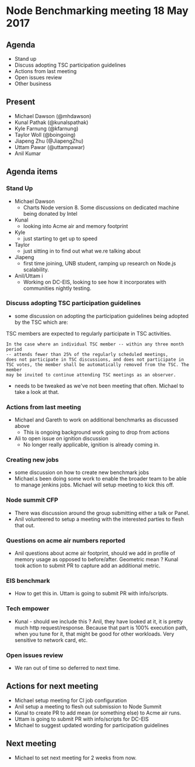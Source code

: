 # Node Benchmarking meeting 18 May 2017

## Agenda

* Stand up
* Discuss adopting TSC participation guidelines
* Actions from last meeting
* Open issues review
* Other business

## Present

* Michael Dawson (@mhdawson)
* Kunal Pathak (@kunalspathak)
* Kyle Farnung (@kfarnung)
* Taylor Woll (@boingoing)
* Jiapeng Zhu (@JiapengZhu)
* Uttam Pawar (@uttampawar)
* Anil Kumar 

## Agenda items
### Stand Up

* Michael Dawson
  * Charts Node version 8.  Some discussions on dedicated machine
    being donated by Intel
* Kunal
  * looking into Acme air and memory footprint 
* Kyle 
  * just starting to get up to speed
* Taylor
  * just sitting in to find out what we.re talking about
* Jiapeng
  * first time joining, UNB student, ramping up research on Node.js scalability.
* Anil/Uttam i
  * Working on DC-EIS, looking to see how it incorporates
    with communities nightly testing.

### Discuss adopting TSC participation guidelines

* some discussion on adopting the participation guidelines being
  adopted by the TSC which are:

TSC members are expected to regularly participate in TSC activities.
```
In the case where an individual TSC member -- within any three month period
-- attends fewer than 25% of the regularly scheduled meetings,
does not participate in TSC discussions, and does not participate in
TSC votes, the member shall be automatically removed from the TSC. The member
may be invited to continue attending TSC meetings as an observer.
```

* needs to be tweaked as we've not been meeting that often.  Michael to
  take a look at that.

### Actions from last meeting
* Michael and Gareth to work on additional benchmarks as discussed above
  * This is ongoing background work going to drop from actions
* Ali to open issue on ignition discussion 
  * No longer really applicable, ignition is already coming in.  

### Creating new jobs
* some discussion on how to create new benchmark jobs
* Michael.s been doing some work to enable the broader team to be able to manage
  jenkins jobs. Michael will setup meeting to kick this off.

### Node summit CFP
* There was discussion around the group submitting either a talk or Panel.  
* Anil volunteered to setup a meeting with the interested parties to flesh that out.

### Questions on acme air numbers reported
* Anil questions about acme air footprint, should we add in profile of memory
  usage as opposed to before/after.  Geometric mean ?  Kunal took action to
  submit PR to capture add an additional metric.

### EIS benchmark
* How to get this in.  Uttam is going to submit PR with info/scripts.

### Tech empower
* Kunal - should we include this ?  Anil, they have looked at it, it is pretty much
  http request/response. Because that part is 100% execution path, when you tune for
  it, that might be good for other workloads.  Very sensitive to network card, etc.  

### Open issues review
* We ran out of time so deferred to next time.

## Actions for next meeting
* Michael setup meeting for CI job configuration
* Anil setup a meeting to flesh out submission to Node Summit
* Kunal to create PR to add mean (or something else) to Acme air runs.
* Uttam is going to submit PR with info/scripts for DC-EIS
* Michael to suggest updated wording for participation guidelines

## Next meeting
* Michael to set next meeting for 2 weeks from now.
